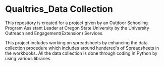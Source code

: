 # Qualtrics_Data Collection
This repository is created for a project given by an Outdoor Schooling Program Assistant Leader at Oregon State University by the University Outreach and Engagement(Extension) Services.

This project includes working on spreadsheets by enhancing the data collection procedure which includes around hundered's of Spreadsheets in the workbooks.
All the data collection is done through coding in Python by using various libraries.
